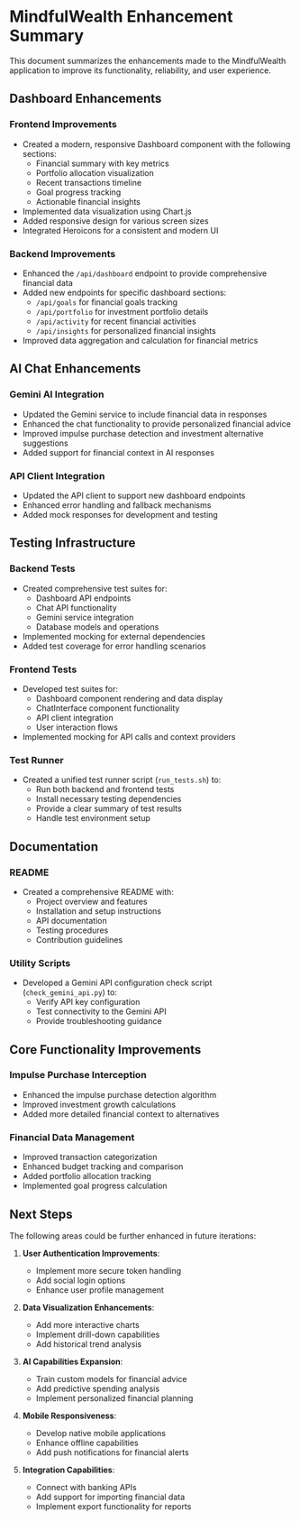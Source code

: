 # MindfulWealth Enhancement Summary

This document summarizes the enhancements made to the MindfulWealth application to improve its functionality, reliability, and user experience.

## Dashboard Enhancements

### Frontend Improvements

- Created a modern, responsive Dashboard component with the following sections:
  - Financial summary with key metrics
  - Portfolio allocation visualization
  - Recent transactions timeline
  - Goal progress tracking
  - Actionable financial insights
- Implemented data visualization using Chart.js
- Added responsive design for various screen sizes
- Integrated Heroicons for a consistent and modern UI

### Backend Improvements

- Enhanced the `/api/dashboard` endpoint to provide comprehensive financial data
- Added new endpoints for specific dashboard sections:
  - `/api/goals` for financial goals tracking
  - `/api/portfolio` for investment portfolio details
  - `/api/activity` for recent financial activities
  - `/api/insights` for personalized financial insights
- Improved data aggregation and calculation for financial metrics

## AI Chat Enhancements

### Gemini AI Integration

- Updated the Gemini service to include financial data in responses
- Enhanced the chat functionality to provide personalized financial advice
- Improved impulse purchase detection and investment alternative suggestions
- Added support for financial context in AI responses

### API Client Integration

- Updated the API client to support new dashboard endpoints
- Enhanced error handling and fallback mechanisms
- Added mock responses for development and testing

## Testing Infrastructure

### Backend Tests

- Created comprehensive test suites for:
  - Dashboard API endpoints
  - Chat API functionality
  - Gemini service integration
  - Database models and operations
- Implemented mocking for external dependencies
- Added test coverage for error handling scenarios

### Frontend Tests

- Developed test suites for:
  - Dashboard component rendering and data display
  - ChatInterface component functionality
  - API client integration
  - User interaction flows
- Implemented mocking for API calls and context providers

### Test Runner

- Created a unified test runner script (`run_tests.sh`) to:
  - Run both backend and frontend tests
  - Install necessary testing dependencies
  - Provide a clear summary of test results
  - Handle test environment setup

## Documentation

### README

- Created a comprehensive README with:
  - Project overview and features
  - Installation and setup instructions
  - API documentation
  - Testing procedures
  - Contribution guidelines

### Utility Scripts

- Developed a Gemini API configuration check script (`check_gemini_api.py`) to:
  - Verify API key configuration
  - Test connectivity to the Gemini API
  - Provide troubleshooting guidance

## Core Functionality Improvements

### Impulse Purchase Interception

- Enhanced the impulse purchase detection algorithm
- Improved investment growth calculations
- Added more detailed financial context to alternatives

### Financial Data Management

- Improved transaction categorization
- Enhanced budget tracking and comparison
- Added portfolio allocation tracking
- Implemented goal progress calculation

## Next Steps

The following areas could be further enhanced in future iterations:

1. **User Authentication Improvements**:
   - Implement more secure token handling
   - Add social login options
   - Enhance user profile management

2. **Data Visualization Enhancements**:
   - Add more interactive charts
   - Implement drill-down capabilities
   - Add historical trend analysis

3. **AI Capabilities Expansion**:
   - Train custom models for financial advice
   - Add predictive spending analysis
   - Implement personalized financial planning

4. **Mobile Responsiveness**:
   - Develop native mobile applications
   - Enhance offline capabilities
   - Add push notifications for financial alerts

5. **Integration Capabilities**:
   - Connect with banking APIs
   - Add support for importing financial data
   - Implement export functionality for reports
